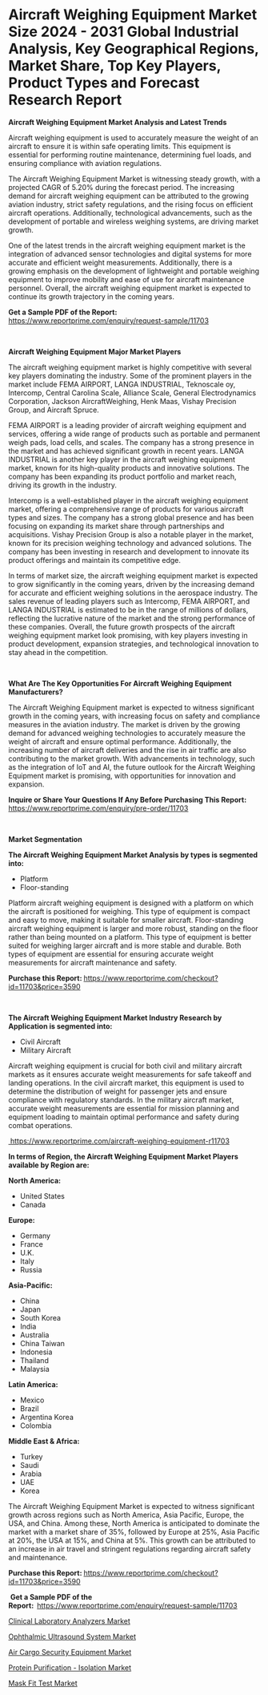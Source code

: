 <p><h1>Aircraft Weighing Equipment Market Size 2024 - 2031 Global Industrial Analysis, Key Geographical Regions, Market Share, Top Key Players, Product Types and Forecast Research Report</h1></p><p><strong>Aircraft Weighing Equipment Market Analysis and Latest Trends</strong></p>
<p><p>Aircraft weighing equipment is used to accurately measure the weight of an aircraft to ensure it is within safe operating limits. This equipment is essential for performing routine maintenance, determining fuel loads, and ensuring compliance with aviation regulations.</p><p>The Aircraft Weighing Equipment Market is witnessing steady growth, with a projected CAGR of 5.20% during the forecast period. The increasing demand for aircraft weighing equipment can be attributed to the growing aviation industry, strict safety regulations, and the rising focus on efficient aircraft operations. Additionally, technological advancements, such as the development of portable and wireless weighing systems, are driving market growth.</p><p>One of the latest trends in the aircraft weighing equipment market is the integration of advanced sensor technologies and digital systems for more accurate and efficient weight measurements. Additionally, there is a growing emphasis on the development of lightweight and portable weighing equipment to improve mobility and ease of use for aircraft maintenance personnel. Overall, the aircraft weighing equipment market is expected to continue its growth trajectory in the coming years.</p></p>
<p><strong>Get a Sample PDF of the Report:&nbsp;</strong> <a href="https://www.reportprime.com/enquiry/request-sample/11703">https://www.reportprime.com/enquiry/request-sample/11703</a></p>
<p>&nbsp;</p>
<p><strong>Aircraft Weighing Equipment Major Market Players</strong></p>
<p><p>The aircraft weighing equipment market is highly competitive with several key players dominating the industry. Some of the prominent players in the market include FEMA AIRPORT, LANGA INDUSTRIAL, Teknoscale oy, Intercomp, Central Carolina Scale, Alliance Scale, General Electrodynamics Corporation, Jackson AircraftWeighing, Henk Maas, Vishay Precision Group, and Aircraft Spruce.</p><p>FEMA AIRPORT is a leading provider of aircraft weighing equipment and services, offering a wide range of products such as portable and permanent weigh pads, load cells, and scales. The company has a strong presence in the market and has achieved significant growth in recent years. LANGA INDUSTRIAL is another key player in the aircraft weighing equipment market, known for its high-quality products and innovative solutions. The company has been expanding its product portfolio and market reach, driving its growth in the industry.</p><p>Intercomp is a well-established player in the aircraft weighing equipment market, offering a comprehensive range of products for various aircraft types and sizes. The company has a strong global presence and has been focusing on expanding its market share through partnerships and acquisitions. Vishay Precision Group is also a notable player in the market, known for its precision weighing technology and advanced solutions. The company has been investing in research and development to innovate its product offerings and maintain its competitive edge.</p><p>In terms of market size, the aircraft weighing equipment market is expected to grow significantly in the coming years, driven by the increasing demand for accurate and efficient weighing solutions in the aerospace industry. The sales revenue of leading players such as Intercomp, FEMA AIRPORT, and LANGA INDUSTRIAL is estimated to be in the range of millions of dollars, reflecting the lucrative nature of the market and the strong performance of these companies. Overall, the future growth prospects of the aircraft weighing equipment market look promising, with key players investing in product development, expansion strategies, and technological innovation to stay ahead in the competition.</p></p>
<p>&nbsp;</p>
<p><strong>What Are The Key Opportunities For Aircraft Weighing Equipment Manufacturers?</strong></p>
<p><p>The Aircraft Weighing Equipment market is expected to witness significant growth in the coming years, with increasing focus on safety and compliance measures in the aviation industry. The market is driven by the growing demand for advanced weighing technologies to accurately measure the weight of aircraft and ensure optimal performance. Additionally, the increasing number of aircraft deliveries and the rise in air traffic are also contributing to the market growth. With advancements in technology, such as the integration of IoT and AI, the future outlook for the Aircraft Weighing Equipment market is promising, with opportunities for innovation and expansion.</p></p>
<p><strong>Inquire or Share Your Questions If Any Before Purchasing This Report:</strong> <a href="https://www.reportprime.com/enquiry/pre-order/11703">https://www.reportprime.com/enquiry/pre-order/11703</a></p>
<p>&nbsp;</p>
<p><strong>Market Segmentation</strong></p>
<p><strong>The Aircraft Weighing Equipment Market Analysis by types is segmented into:</strong></p>
<p><ul><li>Platform</li><li>Floor-standing</li></ul></p>
<p><p>Platform aircraft weighing equipment is designed with a platform on which the aircraft is positioned for weighing. This type of equipment is compact and easy to move, making it suitable for smaller aircraft. Floor-standing aircraft weighing equipment is larger and more robust, standing on the floor rather than being mounted on a platform. This type of equipment is better suited for weighing larger aircraft and is more stable and durable. Both types of equipment are essential for ensuring accurate weight measurements for aircraft maintenance and safety.</p></p>
<p><strong>Purchase this Report:&nbsp;</strong><a href="https://www.reportprime.com/checkout?id=11703&price=3590">https://www.reportprime.com/checkout?id=11703&price=3590</a></p>
<p>&nbsp;</p>
<p><strong>The Aircraft Weighing Equipment Market Industry Research by Application is segmented into:</strong></p>
<p><ul><li>Civil Aircraft</li><li>Military Aircraft</li></ul></p>
<p><p>Aircraft weighing equipment is crucial for both civil and military aircraft markets as it ensures accurate weight measurements for safe takeoff and landing operations. In the civil aircraft market, this equipment is used to determine the distribution of weight for passenger jets and ensure compliance with regulatory standards. In the military aircraft market, accurate weight measurements are essential for mission planning and equipment loading to maintain optimal performance and safety during combat operations.</p></p>
<p><a href="https://www.reportprime.com/aircraft-weighing-equipment-r11703">&nbsp;https://www.reportprime.com/aircraft-weighing-equipment-r11703</a></p>
<p><strong>In terms of Region, the Aircraft Weighing Equipment Market Players available by Region are:</strong></p>
<p>
    <p> <strong> North America: </strong>
        <ul>
            <li>United States</li>
            <li>Canada</li>
        </ul>
        </p> 
    <p> <strong> Europe: </strong>
        <ul>
            <li>Germany</li>
            <li>France</li>
            <li>U.K.</li>
            <li>Italy</li>
            <li>Russia</li>
        </ul>
        </p> 
    <p> <strong> Asia-Pacific: </strong>
        <ul>
            <li>China</li>
            <li>Japan</li>
            <li>South Korea</li>
            <li>India</li>
            <li>Australia</li>
            <li>China Taiwan</li>
            <li>Indonesia</li>
            <li>Thailand</li>
            <li>Malaysia</li>
        </ul>
        </p> 
    <p> <strong> Latin America: </strong>
        <ul>
            <li>Mexico</li>
            <li>Brazil</li>
            <li>Argentina Korea</li>
            <li>Colombia</li>
        </ul>
        </p> 
    <p> <strong> Middle East & Africa: </strong>
        <ul>
            <li>Turkey</li>
            <li>Saudi</li>
            <li>Arabia</li>
            <li>UAE</li>
            <li>Korea</li>
        </ul>
    </p>
    </p>
<p><p>The Aircraft Weighing Equipment Market is expected to witness significant growth across regions such as North America, Asia Pacific, Europe, the USA, and China. Among these, North America is anticipated to dominate the market with a market share of 35%, followed by Europe at 25%, Asia Pacific at 20%, the USA at 15%, and China at 5%. This growth can be attributed to an increase in air travel and stringent regulations regarding aircraft safety and maintenance.</p></p>
<p><strong>Purchase this Report: </strong><a href="https://www.reportprime.com/checkout?id=11703&price=3590">https://www.reportprime.com/checkout?id=11703&price=3590</a></p>
<p>&nbsp;<strong>Get a Sample PDF of the Report:&nbsp;&nbsp;</strong><a href="https://www.reportprime.com/enquiry/request-sample/11703">https://www.reportprime.com/enquiry/request-sample/11703</a></p>
<p><strong></strong></p>
<p><p><a href="https://medium.com/@amandawbrown02/clinical-laboratory-analyzers-market-overview-global-market-trends-and-future-prospects-from-2024-42a80431a7d1">Clinical Laboratory Analyzers Market</a></p><p><a href="https://medium.com/@amandawbrown02/ophthalmic-ultrasound-system-market-size-share-analysis-growth-trends-forecast-2024-2031-b8f27eca95f3">Ophthalmic Ultrasound System Market</a></p><p><a href="https://github.com/jadenRaynor/Market-Research-Report-List-1/blob/main/air-cargo-security-equipment-market.md">Air Cargo Security Equipment Market</a></p><p><a href="https://issuu.com/reportprime-2/docs/protein-purification-isolation-mark_deb3fad38e33cb">Protein Purification - Isolation Market</a></p><p><a href="https://issuu.com/reportprime-2/docs/mask-fit-test-market-size-2030.pptx_d2c479f46a9494">Mask Fit Test Market</a></p></p>